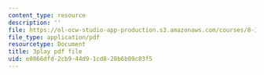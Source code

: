 ```yaml
---
content_type: resource
description: ''
file: https://ol-ocw-studio-app-production.s3.amazonaws.com/courses/8-13-14-experimental-physics-i-ii-junior-lab-fall-2016-spring-2017/e0866dfd2cb944d91cd828b6b09c03f5_3032016.pdf
file_type: application/pdf
resourcetype: Document
title: 3play pdf file
uid: e0866dfd-2cb9-44d9-1cd8-28b6b09c03f5
---
```

